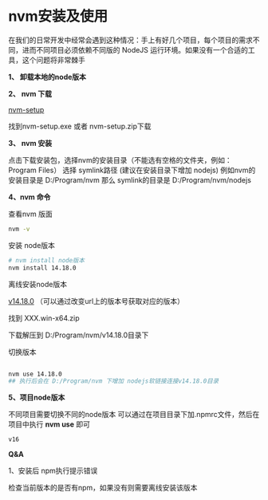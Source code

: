 # nvm安装及使用

在我们的日常开发中经常会遇到这种情况：手上有好几个项目，每个项目的需求不同，进而不同项目必须依赖不同版的 NodeJS 运行环境。如果没有一个合适的工具，这个问题将非常棘手

**1、 卸载本地的node版本**


**2、 nvm 下载**

[nvm-setup](https://github.com/coreybutler/nvm-windows/releases) 

找到nvm-setup.exe 或者 nvm-setup.zip下载

**3、 nvm 安装**

点击下载安装包，选择nvm的安装目录（不能选有空格的文件夹，例如：Program Files） 选择 symlink路径 (建议在安装目录下增加 nodejs)
例如nvm的安装目录是 D:/Program/nvm 那么 symlink的目录是 D:/Program/nvm/nodejs

**4、nvm 命令**

查看nvm 版面

```sh
nvm -v
```

安装 node版本

```sh
# nvm install node版本
nvm install 14.18.0

```

离线安装node版本

[v14.18.0](https://nodejs.org/download/release/v14.18.0/) （可以通过改变url上的版本号获取对应的版本）

找到 XXX.win-x64.zip

下载解压到 D:/Program/nvm/v14.18.0目录下

切换版本

```sh

nvm use 14.18.0
## 执行后会在 D:/Program/nvm 下增加 nodejs软链接连接v14.18.0目录

```

**5、项目node版本**

不同项目需要切换不同的node版本
可以通过在项目目录下加.npmrc文件，然后在项目中执行 **nvm use** 即可

```
v16

```

**Q&A**

1、安装后 npm执行提示错误

检查当前版本的是否有npm，如果没有则需要离线安装该版本





